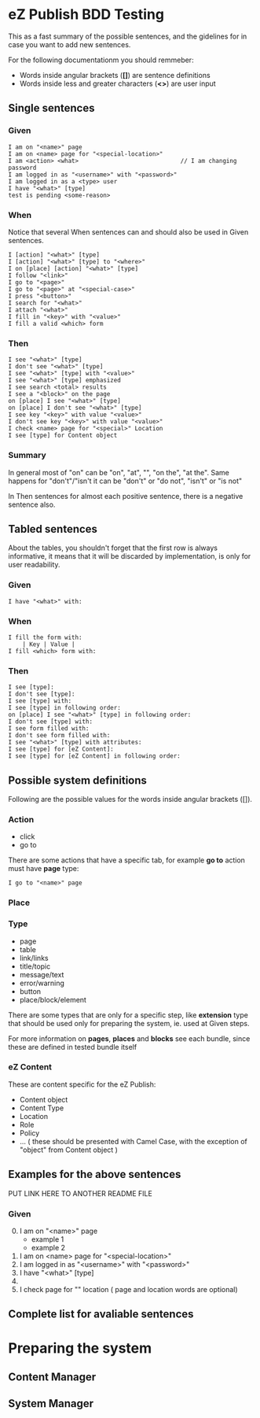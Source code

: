 # eZ Publish BDD Testing

This as a fast summary of the possible sentences,
and the gidelines for in case you want to add new sentences.

For the following documentationm you should remmeber:

* Words inside angular brackets (**[]**) are sentence definitions
* Words inside less and greater characters (**<>**) are user input



## Single sentences

### Given

    I am on "<name>" page
    I am on <name> page for "<special-location>"
    I am <action> <what>                             // I am changing password
    I am logged in as "<username>" with "<password>"
    I am logged in as a <type> user
    I have "<what>" [type]
    test is pending <some-reason>

### When

Notice that several When sentences can and should also be used in Given sentences.

    I [action] "<what>" [type]
    I [action] "<what>" [type] to "<where>"
    I on [place] [action] "<what>" [type]
    I follow "<link>"
    I go to "<page>"
    I go to "<page>" at "<special-case>"
    I press "<button>"
    I search for "<what>"
    I attach "<what>"
    I fill in "<key>" with "<value>"
    I fill a valid <which> form

### Then

    I see "<what>" [type]
    I don't see "<what>" [type]
    I see "<what>" [type] with "<value>"
    I see "<what>" [type] emphasized
    I see search <total> results
    I see a "<block>" on the page
    on [place] I see "<what>" [type]
    on [place] I don't see "<what>" [type]
    I see key "<key>" with value "<value>"
    I don't see key "<key>" with value "<value>"
    I check <name> page for "<special>" Location
    I see [type] for Content object

### Summary

In general most of "on" can be "on", "at", "", "on the", "at the".
Same happens for "don't"/"isn't it can be "don't" or "do not", "isn't" or "is not"

In Then sentences for almost each positive sentence, there is a negative sentence
also.


## Tabled sentences

About the tables, you shouldn't forget that the first row is always informative,
it means that it will be discarded by implementation, is only for user
readability.

### Given

    I have "<what>" with:

### When

    I fill the form with:
        | Key | Value |
    I fill <which> form with:

### Then

    I see [type]:
    I don't see [type]:
    I see [type] with:
    I see [type] in following order:
    on [place] I see "<what>" [type] in following order:
    I don't see [type] with:
    I see form filled with:
    I don't see form filled with:
    I see "<what>" [type] with attributes:
    I see [type] for [eZ Content]:
    I see [type] for [eZ Content] in following order:

## Possible system definitions

Following are the possible values for the words inside angular brackets ([]).

### Action
* click
* go to

There are some actions that have a specific tab, for example **go to** action must
have **page** type:

    I go to "<name>" page

### Place



### Type
* page
* table
* link/links
* title/topic
* message/text
* error/warning
* button
* place/block/element

There are some types that are only for a specific step, like **extension** type
that should be used only for preparing the system, ie. used at Given steps.

For more information on **pages**, **places** and **blocks** see each bundle,
since these are defined in tested bundle itself

### eZ Content

These are content specific for the eZ Publish:
* Content object
* Content Type
* Location
* Role
* Policy
* ...
( these should be presented with Camel Case, with the exception of "object" from
Content object )



## Examples for the above sentences

PUT LINK HERE TO ANOTHER README FILE

### Given

0. I am on "\<name\>" page
    * example 1
    * example 2
0. I am on \<name\> page for "\<special-location\>"
0. I am logged in as "\<username\>" with "\<password\>"
0. I have "\<what\>" [type]
0.
0. I check <name> page for "<special>" location
    ( page and location words are optional)

## Complete list for avaliable sentences

# Preparing the system

## Content Manager

## System Manager

